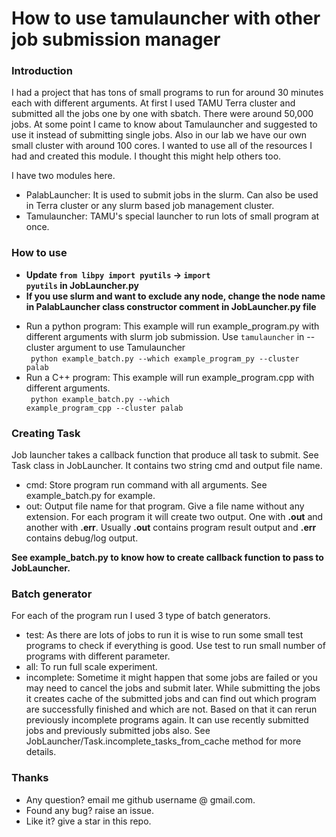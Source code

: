 # How to use tamulauncher with other job submission manager
### Introduction
I had a project that has tons of small programs to run for around 30 minutes each with different
arguments. At first I used TAMU Terra cluster and submitted all the jobs one by one with sbatch.
There were around 50,000 jobs. At some point I came to know about Tamulauncher and suggested to use
it instead of submitting single jobs. Also in our lab we have our own small cluster with around 100 cores.
I wanted to use all of the resources I had and created this module. I thought this might
help others too.

I have two modules here.
* PalabLauncher: It is used to submit jobs in the slurm. Can also be used in Terra cluster or any slurm based 
job management cluster.
* Tamulauncher: TAMU's special launcher to run lots of small program at once.

### How to use
- <b>Update <code>from libpy import pyutils</code> -> <code>import pyutils</code> in JobLauncher.py</b>
- <b>If you use slurm and want to exclude any node, change the node name in PalabLauncher class constructor comment in JobLauncher.py file</b>
* Run a python program: This example will run example_program.py with different arguments with slurm job submission. 
Use <code>tamulauncher</code> in --cluster argument to use Tamulauncher<br>
<code> python example_batch.py --which example_program_py --cluster palab </code>
* Run a C++ program: This example will run example_program.cpp with different arguments. <br>
<code> python example_batch.py --which example_program_cpp --cluster palab </code>

### Creating Task
Job launcher takes a callback function that produce all task to submit. See Task class in JobLauncher. It contains
two string cmd and output file name.
* cmd: Store program run command with all arguments. See example_batch.py for example.
* out: Output file name for that program. Give a file name without any extension. For each program it will create
two output. One with <b>.out</b> and another with <b>.err</b>. Usually <b>.out</b> contains program result output and
<b>.err</b> contains debug/log output.

<b>See example_batch.py to know how to create callback function to pass to JobLauncher.</b>

### Batch generator
For each of the program run I used 3 type of batch generators.
* test: As there are lots of jobs to run it is wise to run some small test programs to check if everything is good.
Use test to run small number of programs with different parameter. 
* all: To run full scale experiment.
* incomplete: Sometime it might happen that some jobs are failed or you may need to cancel the jobs and submit later. While
submitting the jobs it creates cache of the submitted jobs and can find out which program are successfully finished and which are not.
Based on that it can rerun previously incomplete programs again. It can use recently submitted jobs and previously submitted jobs also.
See JobLauncher/Task.incomplete_tasks_from_cache method for more details.

### Thanks
* Any question? email me github username @ gmail.com.
* Found any bug? raise an issue.
* Like it? give a star in this repo.